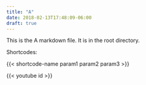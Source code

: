 ```yaml
---
title: "A"
date: 2018-02-13T17:48:09-06:00
draft: true
---
```


This is the A markdown file.  It is in the root directory.

Shortcodes:

{{< shortcode-name param1 param2 param3 >}}

{{< youtube id >}}
